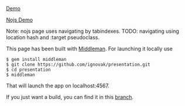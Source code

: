 [Demo](http://ignovak.github.com/presentation)

[Nojs Demo](http://ignovak.github.com/presentation/nojs.html)

Note: nojs page uses navigating by tabindexes.
TODO: navigating using location hash and :target pseudoclass.

This page has been built with [Middleman](http://middlemanapp.com).
For launching it locally use

    $ gem install middleman
    $ git clone https://github.com/ignovak/presentation.git
    $ cd presentation
    $ middleman

That will launch the app on localhost:4567.

If you just want a build, you can find it in this [branch](http://github.com/ignovak/presentation/tree/gh-pages/).
